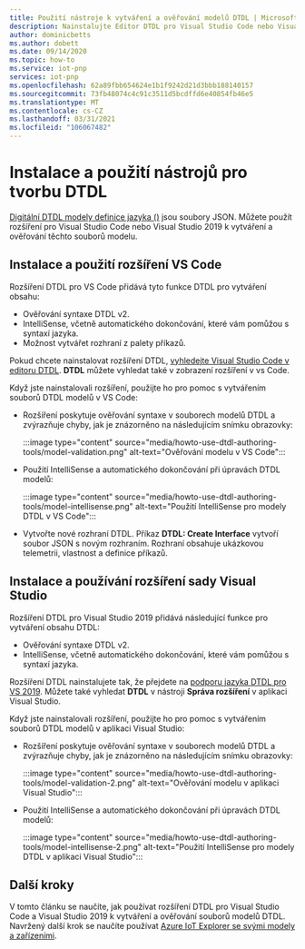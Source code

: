 ```yaml
---
title: Použití nástroje k vytváření a ověřování modelů DTDL | Microsoft Docs
description: Nainstalujte Editor DTDL pro Visual Studio Code nebo Visual Studio 2019 a použijte ho k vytváření modelů IoT technologie Plug and Play.
author: dominicbetts
ms.author: dobett
ms.date: 09/14/2020
ms.topic: how-to
ms.service: iot-pnp
services: iot-pnp
ms.openlocfilehash: 62a89fbb654624e1b1f9242d21d3bbb188140157
ms.sourcegitcommit: 73fb48074c4c91c3511d5bcdffd6e40854fb46e5
ms.translationtype: MT
ms.contentlocale: cs-CZ
ms.lasthandoff: 03/31/2021
ms.locfileid: "106067482"
---
```

# <a name="install-and-use-the-dtdl-authoring-tools"></a>Instalace a použití nástrojů pro tvorbu DTDL

[Digitální DTDL modely definice jazyka ()](https://github.com/Azure/opendigitaltwins-dtdl/blob/master/DTDL/v2/dtdlv2.md) jsou soubory JSON. Můžete použít rozšíření pro Visual Studio Code nebo Visual Studio 2019 k vytváření a ověřování těchto souborů modelu.

## <a name="install-and-use-the-vs-code-extension"></a>Instalace a použití rozšíření VS Code

Rozšíření DTDL pro VS Code přidává tyto funkce DTDL pro vytváření obsahu:

- Ověřování syntaxe DTDL v2.
- IntelliSense, včetně automatického dokončování, které vám pomůžou s syntaxí jazyka.
- Možnost vytvářet rozhraní z palety příkazů.

Pokud chcete nainstalovat rozšíření DTDL, [vyhledejte Visual Studio Code v editoru DTDL](https://marketplace.visualstudio.com/items?itemName=vsciot-vscode.vscode-dtdl). **DTDL** můžete vyhledat také v zobrazení rozšíření v vs Code.

Když jste nainstalovali rozšíření, použijte ho pro pomoc s vytvářením souborů DTDL modelů v VS Code:

- Rozšíření poskytuje ověřování syntaxe v souborech modelů DTDL a zvýrazňuje chyby, jak je znázorněno na následujícím snímku obrazovky:

    :::image type="content" source="media/howto-use-dtdl-authoring-tools/model-validation.png" alt-text="Ověřování modelu v VS Code":::

- Použití IntelliSense a automatického dokončování při úpravách DTDL modelů:

    :::image type="content" source="media/howto-use-dtdl-authoring-tools/model-intellisense.png" alt-text="Použití IntelliSense pro modely DTDL v VS Code":::

- Vytvořte nové rozhraní DTDL. Příkaz **DTDL: Create Interface** vytvoří soubor JSON s novým rozhraním. Rozhraní obsahuje ukázkovou telemetrii, vlastnost a definice příkazů.

## <a name="install-and-use-the-visual-studio-extension"></a>Instalace a používání rozšíření sady Visual Studio

Rozšíření DTDL pro Visual Studio 2019 přidává následující funkce pro vytváření obsahu DTDL:

- Ověřování syntaxe DTDL v2.
- IntelliSense, včetně automatického dokončování, které vám pomůžou s syntaxí jazyka.

Rozšíření DTDL nainstalujete tak, že přejdete na [podporu jazyka DTDL pro VS 2019](https://marketplace.visualstudio.com/items?itemName=vsc-iot.vs16dtdllanguagesupport). Můžete také vyhledat **DTDL** v nástroji **Správa rozšíření** v aplikaci Visual Studio.

Když jste nainstalovali rozšíření, použijte ho pro pomoc s vytvářením souborů DTDL modelů v aplikaci Visual Studio:

- Rozšíření poskytuje ověřování syntaxe v souborech modelů DTDL a zvýrazňuje chyby, jak je znázorněno na následujícím snímku obrazovky:

    :::image type="content" source="media/howto-use-dtdl-authoring-tools/model-validation-2.png" alt-text="Ověřování modelu v aplikaci Visual Studio":::

- Použití IntelliSense a automatického dokončování při úpravách DTDL modelů:

    :::image type="content" source="media/howto-use-dtdl-authoring-tools/model-intellisense-2.png" alt-text="Použití IntelliSense pro modely DTDL v aplikaci Visual Studio":::

## <a name="next-steps"></a>Další kroky

V tomto článku se naučíte, jak používat rozšíření DTDL pro Visual Studio Code a Visual Studio 2019 k vytváření a ověřování souborů modelů DTDL. Navržený další krok se naučíte používat [Azure IoT Explorer se svými modely a zařízeními](./howto-use-iot-explorer.md).
